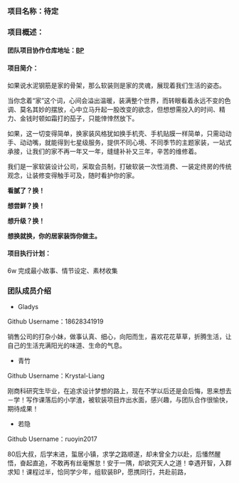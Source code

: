 ### 项目名称：待定

### 项目概述：

#### 团队项目协作仓库地址：[BP](https://github.com/18628341919/BP)

#### 项目简介：
如果说水泥钢筋是家的骨架，那么软装则是家的灵魂，展现着我们生活的姿态。

当你念着“家”这个词，心间会溢出温暖，装满整个世界，而转眼看着永远不变的色调、莫名其妙的摆放，心中立马升起一股改变的欲念，但想想需投入的时间、精力、金钱时顿如霜打的茄子，只能悻悻然放下。

如果，这一切变得简单，换家装风格犹如换手机壳、手机贴膜一样简单，只需动动手、动动嘴，就能得到七星级服务，提供不同心境、不同季节的主题家装，一站式承接，让我们的家不再一年又一年，缝缝补补又三年，辛苦的维修着。

我们是一家软装设计公司，采取会员制，打破软装一次性消费、一装定终房的传统观念，让装修变得触手可及，随时看护你的家。

**看腻了？换！**

**想尝鲜？换！**

**想升级？换！**

**想换就换，你的居家装饰你做主。**


#### 项目执行计划：
6w 完成最小故事、情节设定、素材收集

### 团队成员介绍
- Gladys 

Github Username：18628341919   

销售公司的打杂小妹，做事认真、细心，向阳而生，喜欢花花草草，折腾生活，让自己的生活充满阳光的味道、生命的气息。

- 青竹

Github Username：Krystal-Liang

刚商科研究生毕业，在追求设计梦想的路上，现在不学以后还是会后悔，思来想去－学！写作课落后的小学渣，被软装项目炸出水面，感兴趣，与团队合作很愉快，期待成果！


- 若隐

Github Username：ruoyin2017

80后大叔，后学末进，蜇居小镇，求学之路顺遂，却未曾全力以赴，后憣然醒悟，奋起直追，不敢再有丝毫懈怠！安于一隅，却欲究天人之道！幸遇开智，入群求知！课程过半，恰同学少年，组软装BP，愿携同行，共赴前路，


